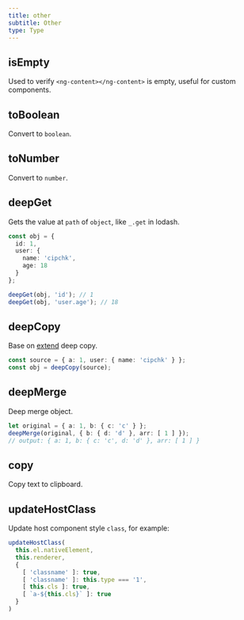 ```yaml
---
title: other
subtitle: Other
type: Type
---
```


## isEmpty

Used to verify `<ng-content></ng-content>` is empty, useful for custom components.

## toBoolean

Convert to `boolean`.

## toNumber

Convert to `number`.

## deepGet

Gets the value at `path` of `object`, like `_.get` in lodash.

```ts
const obj = {
  id: 1,
  user: {
    name: 'cipchk',
    age: 18
  }
};

deepGet(obj, 'id'); // 1
deepGet(obj, 'user.age'); // 18
```

## deepCopy

Base on [extend](https://github.com/justmoon/node-extend) deep copy.

```ts
const source = { a: 1, user: { name: 'cipchk' } };
const obj = deepCopy(source);
```

## deepMerge

Deep merge object.

```ts
let original = { a: 1, b: { c: 'c' } };
deepMerge(original, { b: { d: 'd' }, arr: [ 1 ] });
// output: { a: 1, b: { c: 'c', d: 'd' }, arr: [ 1 ] }
```

## copy

Copy text to clipboard.

## updateHostClass

Update host component style `class`, for example:

```ts
updateHostClass(
  this.el.nativeElement,
  this.renderer,
  {
    [ 'classname' ]: true,
    [ 'classname' ]: this.type === '1',
    [ this.cls ]: true,
    [ `a-${this.cls}` ]: true
  }
)
```
